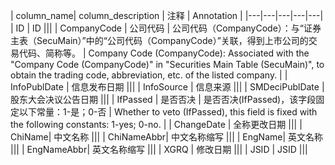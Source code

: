 | column_name| column_description | 注释 | Annotation |
|---|---|---|---|---|
| ID | ID |||
| CompanyCode | 公司代码 | 公司代码（CompanyCode）：与“证券主表（SecuMain）”中的“公司代码（CompanyCode）”关联，得到上市公司的交易代码、简称等。 | Company Code (CompanyCode): Associated with the "Company Code (CompanyCode)" in "Securities Main Table (SecuMain)", to obtain the trading code, abbreviation, etc. of the listed company. |
| InfoPublDate | 信息发布日期 |||
| InfoSource | 信息来源 |||
| SMDeciPublDate | 股东大会决议公告日期 |||
| IfPassed | 是否否决 | 是否否决(IfPassed)，该字段固定以下常量：1-是；0-否 | Whether to veto (IfPassed), this field is fixed with the following constants: 1-yes; 0-no. |
| ChangeDate | 全称更改日期 |||
| ChiName| 中文名称 |||
| ChiNameAbbr| 中文名称缩写 |||
| EngName| 英文名称 |||
| EngNameAbbr| 英文名称缩写 |||
| XGRQ | 修改日期 |||
| JSID | JSID |||